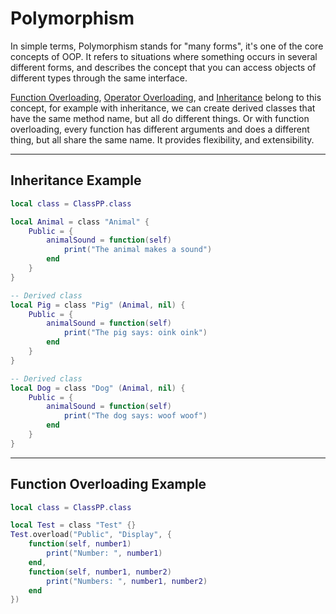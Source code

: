 # Polymorphism

In simple terms, Polymorphism stands for "many forms", it's one of the core concepts of OOP.
It refers to situations where something occurs in several different forms, and describes the concept that you can access objects of different types through the same interface.

[Function Overloading](../advanced/functionOverloading.md), [Operator Overloading](../advanced/operatorOverloading.md), and [Inheritance](../advanced/inheritance.md) belong to this concept, for example with inheritance, we can create derived classes that have the same method name, but all do different things. Or with function overloading, every function has different arguments and does a different thing, but all share the same name. It provides flexibility, and extensibility.

----

## Inheritance Example

```lua
local class = ClassPP.class

local Animal = class "Animal" {
    Public = {
        animalSound = function(self)
            print("The animal makes a sound")
        end
    }
}

-- Derived class
local Pig = class "Pig" (Animal, nil) {
    Public = {
        animalSound = function(self)
            print("The pig says: oink oink")
        end
    }
}

-- Derived class
local Dog = class "Dog" (Animal, nil) {
    Public = {
        animalSound = function(self)
            print("The dog says: woof woof")
        end
    }
}
```

----

## Function Overloading Example

```lua
local class = ClassPP.class

local Test = class "Test" {}
Test.overload("Public", "Display", {
    function(self, number1)
        print("Number: ", number1)
    end,
    function(self, number1, number2)
        print("Numbers: ", number1, number2)
    end
})
```